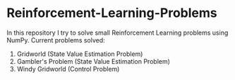 # Reinforcement-Learning-Problems
In this repository I try to solve small Reinforcement Learning problems using NumPy.
Current problems solved:

1. Gridworld (State Value Estimation Problem)
2. Gambler's Problem (State Value Estimation Problem)
3. Windy Gridworld (Control Problem)
